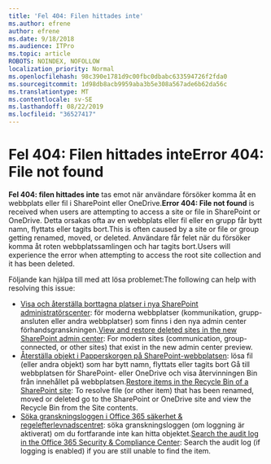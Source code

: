 ```yaml
---
title: 'Fel 404: Filen hittades inte'
ms.author: efrene
author: efrene
ms.date: 9/18/2018
ms.audience: ITPro
ms.topic: article
ROBOTS: NOINDEX, NOFOLLOW
localization_priority: Normal
ms.openlocfilehash: 98c390e1781d9c00fbc0dbabc633594726f2fda0
ms.sourcegitcommit: 1d98db8acb9959aba3b5e308a567ade6b62da56c
ms.translationtype: MT
ms.contentlocale: sv-SE
ms.lasthandoff: 08/22/2019
ms.locfileid: "36527417"
---
```

# <a name="error-404-file-not-found"></a><span data-ttu-id="f5a9e-102">Fel 404: Filen hittades inte</span><span class="sxs-lookup"><span data-stu-id="f5a9e-102">Error 404: File not found</span></span>

<span data-ttu-id="f5a9e-103">**Fel 404: filen hittades inte** tas emot när användare försöker komma åt en webbplats eller fil i SharePoint eller OneDrive.</span><span class="sxs-lookup"><span data-stu-id="f5a9e-103">**Error 404: File not found** is received when users are attempting to access a site or file in SharePoint or OneDrive.</span></span> <span data-ttu-id="f5a9e-104">Detta orsakas ofta av en webbplats eller fil eller en grupp får bytt namn, flyttats eller tagits bort.</span><span class="sxs-lookup"><span data-stu-id="f5a9e-104">This is often caused by a site or file or group getting renamed, moved, or deleted.</span></span>
<span data-ttu-id="f5a9e-105">Användare får felet när du försöker komma åt roten webbplatssamlingen och har tagits bort.</span><span class="sxs-lookup"><span data-stu-id="f5a9e-105">Users will experience the error when attempting to access the root site collection and it has been deleted.</span></span>

<span data-ttu-id="f5a9e-106">Följande kan hjälpa till med att lösa problemet:</span><span class="sxs-lookup"><span data-stu-id="f5a9e-106">The following can help with resolving this issue:</span></span>
- <span data-ttu-id="f5a9e-107">[Visa och återställa borttagna platser i nya SharePoint administratörscenter](https://docs.microsoft.com/sharepoint/view-and-restore-deleted-sites-in-new-admin-center): för moderna webbplatser (kommunikation, grupp-ansluten eller andra webbplatser) som finns i den nya admin center förhandsgranskningen.</span><span class="sxs-lookup"><span data-stu-id="f5a9e-107">[View and restore deleted sites in the new SharePoint admin center](https://docs.microsoft.com/sharepoint/view-and-restore-deleted-sites-in-new-admin-center):  For modern sites (communication, group-connected, or other sites) that exist in the new admin center preview.</span></span>
- <span data-ttu-id="f5a9e-108">[Återställa objekt i Papperskorgen på SharePoint-webbplatsen](https://support.office.com/article/Restore-items-in-the-Recycle-Bin-of-a-SharePoint-site-6df466b6-55f2-4898-8d6e-c0dff851a0be): lösa fil (eller andra objekt) som har bytt namn, flyttats eller tagits bort Gå till webbplatsen för SharePoint- eller OneDrive och visa återvinningen Bin från innehållet på webbplatsen.</span><span class="sxs-lookup"><span data-stu-id="f5a9e-108">[Restore items in the Recycle Bin of a SharePoint site](https://support.office.com/article/Restore-items-in-the-Recycle-Bin-of-a-SharePoint-site-6df466b6-55f2-4898-8d6e-c0dff851a0be):  To resolve file (or other item) that has been renamed, moved or deleted go to the SharePoint or OneDrive site and view the Recycle Bin from the Site contents.</span></span>
- <span data-ttu-id="f5a9e-109">[Söka granskningsloggen i Office 365 säkerhet &amp; regelefterlevnadscentret](https://support.office.com/client/search-the-audit-log-in-the-office-365-security-compliance-center-0d4d0f35-390b-4518-800e-0c7ec95e946c): söka granskningsloggen (om loggning är aktiverat) om du fortfarande inte kan hitta objektet.</span><span class="sxs-lookup"><span data-stu-id="f5a9e-109">[Search the audit log in the Office 365 Security &amp; Compliance Center](https://support.office.com/client/search-the-audit-log-in-the-office-365-security-compliance-center-0d4d0f35-390b-4518-800e-0c7ec95e946c):  Search the audit log (if logging is enabled) if you are still unable to find the item.</span></span>